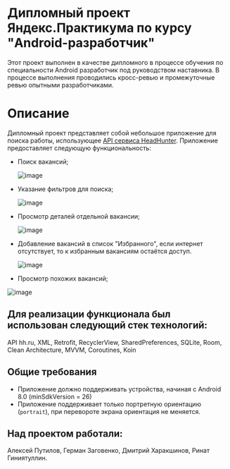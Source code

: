 # Дипломный проект Яндекс.Практикума по курсу "Android-разработчик"
Этот проект выполнен в качестве дипломного в процессе обучения по специальности Android разработчик под руководством наставника. В процессе выполнения проводились кросс-ревью и промежуточные ревью опытными разработчиками.

# Описание

Дипломный проект представляет собой небольшое приложение для поиска работы,
использующее [API сервиса HeadHunter](https://github.com/hhru/api). Приложение предоставляет следующую функциональность:

- Поиск вакансий;
  
  ![image](https://github.com/MajoritySky2496/practicum-android-diploma/assets/111259088/6c6c8e35-c5ad-4dcf-baf4-dec6a55ea403)

- Указание фильтров для поиска;

  ![image](https://github.com/MajoritySky2496/practicum-android-diploma/assets/111259088/59ffa00b-209d-4be6-b04a-76ddc0234f2d)

- Просмотр деталей отдельной вакансии;

  ![image](https://github.com/MajoritySky2496/practicum-android-diploma/assets/111259088/e3d68c1e-a6e4-49ba-a896-6ffe91e1f8e9)

- Добавление вакансий в список "Избранного",  если интернет отсутствует, то к избранным вакансиям остаётся доступ.

  ![image](https://github.com/MajoritySky2496/practicum-android-diploma/assets/111259088/d50d624b-4f98-4477-b812-cb532ba8d566)

- Просмотр похожих вакансий;

![image](https://github.com/MajoritySky2496/practicum-android-diploma/assets/111259088/d94f3ad4-a658-4abe-8c4f-edaead8af680)


## Для реализации функционала был использован следующий стек технологий:
API hh.ru, XML, Retrofit, RecyclerView, SharedPreferences, SQLite, Room, Clean Architecture, MVVM, Coroutines, Koin

## Общие требования

- Приложение должно поддерживать устройства, начиная с Android 8.0 (minSdkVersion = 26)
- Приложение поддерживает только портретную ориентацию (`portrait`), при перевороте экрана ориентация не меняется.

## Над проектом работали:
Алексей Путилов,
Герман Заговенко,
Дмитрий Харакшинов,
Ринат Гиниятуллин.

